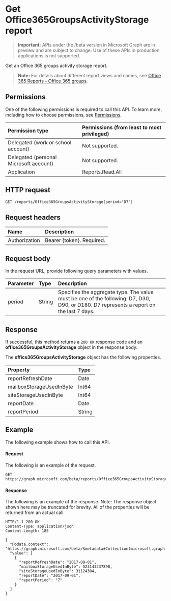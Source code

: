 # Get Office365GroupsActivityStorage report

> **Important:** APIs under the /beta version in Microsoft Graph are in preview and are subject to change. Use of these APIs in production applications is not supported.

Get an Office 365 groups activity storage report.

> **Note:** For details about different report views and names, see [Office 365 Reports - Office 365 groups](https://support.office.com/client/Office-365-groups-a27f1a99-3557-4f85-9560-a28e3d822a40).

## Permissions

One of the following permissions is required to call this API. To learn more, including how to choose permissions, see [Permissions](../../../concepts/permissions_reference.md).

| Permission type                        | Permissions (from least to most privileged) |
| :------------------------------------- | :--------------------------------------- |
| Delegated (work or school account)     | Not supported.                           |
| Delegated (personal Microsoft account) | Not supported.                           |
| Application                            | Reports.Read.All                         |

## HTTP request

<!-- { "blockType": "ignored" } -->

```http
GET /reports/Office365GroupsActivityStorage(period='D7')
```

## Request headers

| Name          | Description               |
| :------------ | :------------------------ |
| Authorization | Bearer {token}. Required. |

## Request body

In the request URL, provide following query parameters with values.

| Parameter | Type   | Description                              |
| :-------- | :----- | :--------------------------------------- |
| period    | String | Specifies the aggregate type. The value must be one of the following: D7, D30, D90, or D180. D7 represents a report on the last 7 days. |

## Response

If successful, this method returns a `200 OK` response code and an **office365GroupsActivityStorage** object in the response body.

The **office365GroupsActivityStorage** object has the following properties.

| Property                 | Type   |
| :----------------------- | :----- |
| reportRefreshDate        | Date   |
| mailboxStorageUsedInByte | Int64  |
| siteStorageUsedInByte    | Int64  |
| reportDate               | Date   |
| reportPeriod             | String |

## Example

The following example shows how to call this API.

#### Request

The following is an example of the request.

```http
GET https://graph.microsoft.com/beta/reports/Office365GroupsActivityStorage(period='D7')
```

#### Response

The following is an example of the response.
Note: The response object shown here may be truncated for brevity. All of the properties will be returned from an actual call.

```http
HTTP/1.1 200 OK
Content-Type: application/json
Content-Length: 185

{
  "@odata.context": "https://graph.microsoft.com/beta/$metadata#Collection(microsoft.graph.office365GroupsActivityStorage)", 
  "value": [
    {
      "reportRefreshDate": "2017-09-01", 
      "mailboxStorageUsedInByte": 523143237898, 
      "siteStorageUsedInByte": 31124384, 
      "reportDate": "2017-09-01", 
      "reportPeriod": "7"
    }
  ]
}
```